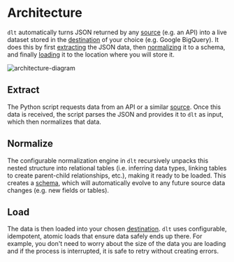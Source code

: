 # Architecture

`dlt` automatically turns JSON returned by any [source](./glossary.md#source) (e.g. an API)
into a live dataset stored in the [destination](./glossary.md#destination) of your choice 
(e.g. Google BigQuery). It does this by first [extracting](./architecture.md#extract) the JSON data, 
then [normalizing](./architecture.md#normalize) it to a schema, and finally [loading](./architecture#load) 
it to the location where you will store it.

![architecture-diagram](/img/architecture-diagram.png)

## Extract

The Python script requests data from an API or a similar [source](./glossary.md#source). Once this data 
is received, the script parses the JSON and provides it to `dlt` as input, which then normalizes that data.

## Normalize

The configurable normalization engine in `dlt` recursively unpacks this nested structure into 
relational tables (i.e. inferring data types, linking tables to create parent-child relationships, 
etc.), making it ready to be loaded. This creates a [schema](./glossary.md#schema), which will 
automatically evolve to any future source data changes (e.g. new fields or tables).

## Load

The data is then loaded into your chosen [destination](./glossary.md#destination). `dlt` uses configurable, 
idempotent, atomic loads that ensure data safely ends up there. For example, you don't need to worry about 
the size of the data you are loading and if the process is interrupted, it is safe to retry without creating 
errors.